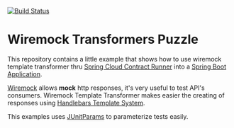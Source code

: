 [![Build Status](https://travis-ci.org/eduardoperrino/wiremock-transformers-puzzle.svg?branch=master)](https://travis-ci.org/eduardoperrino/wiremock-transformers-puzzle)

# Wiremock Transformers Puzzle

This repository contains a little example that shows how to use wiremock template transformer thru [Spring Cloud Contract Runner] into a [Spring Boot Application].

[Wiremock] allows **mock** http responses, it's very useful to test API's consumers. Wiremock Template Transformer makes easier the creating of responses using [Handlebars Template System].

This examples uses [JUnitParams] to parameterize tests easily.

[Spring Cloud Contract Runner]:https://cloud.spring.io/spring-cloud-static/spring-cloud-contract/1.2.3.RELEASE/multi/multi__spring_cloud_contract_stub_runner.html
[Spring Boot Application]:https://spring.io/projects/spring-boot
[Wiremock]: http://wiremock.org/
[Handlebars Template System]: http://handlebarsjs.com/
[JUnitParams]: https://github.com/Pragmatists/JUnitParams



